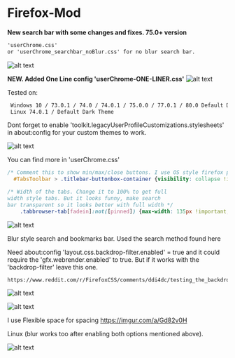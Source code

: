 # Firefox-Mod

**New search bar with some changes and fixes. 75.0+ version**
```html
'userChrome.css'
or 'userChrome_searchbar_noBlur.css' for no blur search bar.
```
![alt text](https://i.redd.it/wpubm02rzfr41.png)

**NEW. Added One Line config 'userChrome-ONE-LINER.css'**
![alt text](https://i.imgur.com/k6Yhsgl.png)




Tested on:
```html
 Windows 10 / 73.0.1 / 74.0 / 74.0.1 / 75.0.0 / 77.0.1 / 80.0 Default Dark Theme
 Linux 74.0.1 / Default Dark Theme
```

Dont forget to enable 'toolkit.legacyUserProfileCustomizations.stylesheets' in about:config for your custom themes to work.

![alt text](https://i.imgur.com/Hi1ocvT.png)

You can find more in 'userChrome.css'
```css
/* Comment this to show min/max/close buttons. I use OS style firefox plugin. */
  #TabsToolbar > .titlebar-buttonbox-container {visibility: collapse !important;}
```

```css
/* Width of the tabs. Change it to 100% to get full 
width style tabs. But it looks funny, make search 
bar transparent so it looks better with full width */
	.tabbrowser-tab[fadein]:not([pinned]) {max-width: 135px !important;}  
```  
![alt text](https://i.imgur.com/8IUIq2g.png)

Blur style search and bookmarks bar. Used the search method found here 

Need about:config 'layout.css.backdrop-filter.enabled' = true
and it could require the 'gfx.webrender.enabled' to true. But if it works with the 'backdrop-filter' leave this one.
```
https://www.reddit.com/r/FirefoxCSS/comments/ddi4dc/testing_the_backdropfilter_in_the_url_dropdown/
```  
 ![alt text](https://i.imgur.com/bU7ahnk.png)
 
 ![alt text](https://i.imgur.com/OasXFqd.png)
 
 I use Flexible space for spacing https://imgur.com/a/Gd82v0H 
 
 
 Linux (blur works too after enabling both options mentioned above).
 
 ![alt text](https://i.imgur.com/0pxPFnW.png)
